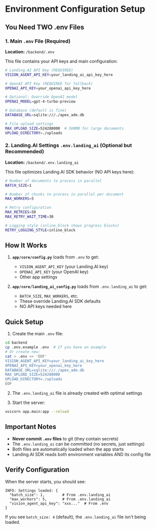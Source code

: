 # Environment Configuration Setup

## You Need TWO .env Files

### 1. Main `.env` File (Required)
**Location:** `/backend/.env`

This file contains your API keys and main configuration:

```bash
# Landing.AI API Key (REQUIRED)
VISION_AGENT_API_KEY=your_landing_ai_api_key_here

# OpenAI API Key (REQUIRED for fallback)
OPENAI_API_KEY=your_openai_api_key_here

# Optional: Override OpenAI model
OPENAI_MODEL=gpt-4-turbo-preview

# Database (default is fine)
DATABASE_URL=sqlite:///./apex_ade.db

# File upload settings
MAX_UPLOAD_SIZE=524288000  # 500MB for large documents
UPLOAD_DIRECTORY=./uploads
```

### 2. Landing.AI Settings `.env.landing_ai` (Optional but Recommended)
**Location:** `/backend/.env.landing_ai`

This file optimizes Landing.AI SDK behavior (NO API keys here):

```bash
# Number of documents to process in parallel
BATCH_SIZE=1

# Number of chunks to process in parallel per document
MAX_WORKERS=5

# Retry configuration
MAX_RETRIES=50
MAX_RETRY_WAIT_TIME=30

# Logging style (inline_block shows progress blocks)
RETRY_LOGGING_STYLE=inline_block
```

## How It Works

1. **`app/core/config.py`** loads from `.env` to get:
   - `VISION_AGENT_API_KEY` (your Landing.AI key)
   - `OPENAI_API_KEY` (your OpenAI key)
   - Other app settings

2. **`app/core/landing_ai_config.py`** loads from `.env.landing_ai` to get:
   - `BATCH_SIZE`, `MAX_WORKERS`, etc.
   - These override Landing.AI SDK defaults
   - NO API keys needed here

## Quick Setup

1. Create the main `.env` file:
```bash
cd backend
cp .env.example .env  # If you have an example
# Or create new:
cat > .env << 'EOF'
VISION_AGENT_API_KEY=your_landing_ai_key_here
OPENAI_API_KEY=your_openai_key_here
DATABASE_URL=sqlite:///./apex_ade.db
MAX_UPLOAD_SIZE=524288000
UPLOAD_DIRECTORY=./uploads
EOF
```

2. The `.env.landing_ai` file is already created with optimal settings

3. Start the server:
```bash
uvicorn app.main:app --reload
```

## Important Notes

- **Never commit `.env` files** to git (they contain secrets)
- The `.env.landing_ai` can be committed (no secrets, just settings)
- Both files are automatically loaded when the app starts
- Landing.AI SDK reads both environment variables AND its config file

## Verify Configuration

When the server starts, you should see:
```
INFO: Settings loaded: {
  "batch_size": 1,        # From .env.landing_ai
  "max_workers": 5,       # From .env.landing_ai
  "vision_agent_api_key": "xxx..."  # From .env
}
```

If you see `batch_size: 4` (default), the `.env.landing_ai` file isn't being loaded.